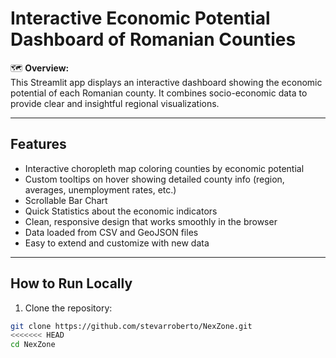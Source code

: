 # Interactive Economic Potential Dashboard of Romanian Counties

🗺️ **Overview:**  
This Streamlit app displays an interactive dashboard  showing the economic potential of each Romanian county. It combines socio-economic data to provide clear and insightful regional visualizations.

---

## Features

- Interactive choropleth map coloring counties by economic potential  
- Custom tooltips on hover showing detailed county info (region, averages, unemployment rates, etc.)
- Scrollable Bar Chart
- Quick Statistics about the economic indicators
- Clean, responsive design that works smoothly in the browser  
- Data loaded from CSV and GeoJSON files  
- Easy to extend and customize with new data  

---

## How to Run Locally

1. Clone the repository:

```bash
git clone https://github.com/stevarroberto/NexZone.git
<<<<<<< HEAD
cd NexZone
